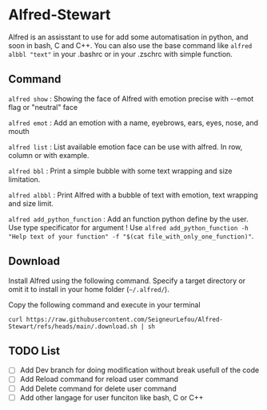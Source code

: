 # Alfred-Stewart

Alfred is an assisstant to use for add some automatisation in python, and soon in bash, C and C++. You can also use the base command like `alfred albbl "text"` in your .bashrc or in your .zschrc with simple function.

## Command

`alfred show` : Showing the face of Alfred with emotion precise with --emot flag or "neutral" face

`alfred emot` : Add an emotion with a name, eyebrows, ears, eyes, nose, and mouth

`alfred list` : List available emotion face can be use with alfred. In row, column or with example.

`alfred bbl` : Print a simple bubble with some text wrapping and size limitation.

`alfred albbl` : Print Alfred with a bubble of text with emotion, text wrapping and size limit.

`alfred add_python_function` : Add an function python define by the user. Use type specificator for argument ! Use `alfred add_python_function -h "Help text of your function" -f "$(cat file_with_only_one_function)"`.

## Download

Install Alfred using the following command. Specify a target directory or omit it to install in your home folder (`~/.alfred/`).

Copy the following command and execute in your terminal

```
curl https://raw.githubusercontent.com/SeigneurLefou/Alfred-Stewart/refs/heads/main/.download.sh | sh
```

## TODO List
- [ ] Add Dev branch for doing modification without break usefull of the code
- [ ] Add Reload command for reload user command
- [ ] Add Delete command for delete user command
- [ ] Add other langage for user funciton like bash, C or C++
